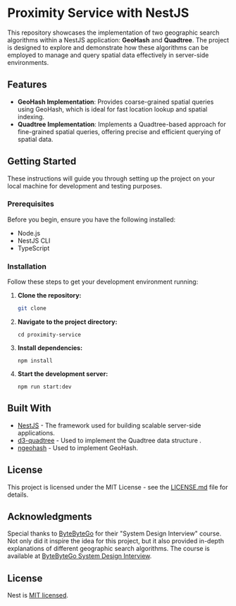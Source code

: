# Proximity Service with NestJS

This repository showcases the implementation of two geographic search algorithms within a NestJS application: **GeoHash** and **Quadtree**. The project is designed to explore and demonstrate how these algorithms can be employed to manage and query spatial data effectively in server-side environments.

## Features

- **GeoHash Implementation**: Provides coarse-grained spatial queries using GeoHash, which is ideal for fast location lookup and spatial indexing.
- **Quadtree Implementation**: Implements a Quadtree-based approach for fine-grained spatial queries, offering precise and efficient querying of spatial data.

## Getting Started

These instructions will guide you through setting up the project on your local machine for development and testing purposes.

### Prerequisites

Before you begin, ensure you have the following installed:

- Node.js
- NestJS CLI
- TypeScript

### Installation

Follow these steps to get your development environment running:

1. **Clone the repository:**

   ```bash
   git clone
   ```

2. **Navigate to the project directory:**

   ```
   cd proximity-service
   ```

3. **Install dependencies:**

   ```
   npm install
   ```

4. **Start the development server:**

   ```
   npm run start:dev
   ```

## Built With

- [NestJS](https://nestjs.com/) - The framework used for building scalable server-side applications.
- [d3-quadtree](https://github.com/d3/d3-quadtree) - Used to implement the Quadtree data structure .
- [ngeohash](https://github.com/sunng87/node-geohash) - Used to implement GeoHash.

## License

This project is licensed under the MIT License - see the [LICENSE.md](LICENSE.md) file for details.

## Acknowledgments

Special thanks to [ByteByteGo](https://bytebytego.com/) for their "System Design Interview" course. Not only did it inspire the idea for this project, but it also provided in-depth explanations of different geographic search algorithms.
The course is available at [ByteByteGo System Design Interview](https://bytebytego.com/courses/system-design-interview).

## License

Nest is [MIT licensed](LICENSE).

